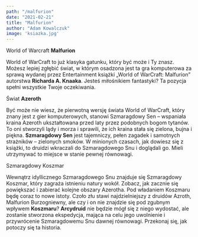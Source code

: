 ```yaml
---
path: "/malfurion"
date: "2021-02-21"
title: "Malfurion"
author: "Adam Kowalczuk"
image: 'ksiazka.jpg'
---
```

World of Warcraft **Malfurion**

World of WarCraft to już klasyka gatunku, który być może i Ty znasz. Możesz lepiej zgłębić świat, w którym osadzona jest ta gra komputerowa za sprawą wydanej przez Entertainment książki „World of WarCraft: Malfurion” autorstwa **Richarda A. Knaaka**. Jesteś miłośnikiem fantastyki? Ta pozycja spełni wszystkie Twoje oczekiwania.

Świat **Azeroth**

Być może nie wiesz, że pierwotną wersję świata World of WarCraft, który znany jest z gier komputerowych, stanowi Szmaragdowy Sen – wspaniała kraina Azeroth ukształtowana przed laty przez podobnych bogom tytanów. To oni stworzyli lądy i morza i sprawili, że ich kraina stała się zielona, bujna i piękna. **Szmaragdowy Sen** jest tajemniczy, pełen zagadek i samotnych strażników – zielonych smoków. W minionych czasach, jak dowiesz się z książki, to druidzi wkraczali do Szmaragdowego Snu i doglądali go. Mieli utrzymywać to miejsce w stanie pewnej równowagi.

Szmaragdowy Koszmar

Wewnątrz idyllicznego Szmaragdowego Snu znajduje się Szmaragdowy Koszmar, który zagraża istnieniu natury wokół. Zobacz, jak zacznie się powiększać i zabierać kolejne obszary Azerotha. Pod władaniem Koszmaru będę coraz to nowe istoty. Czoło złu stawi najdzielniejszy z druidów Azroth, Malfurion Burzogniewny, ale czy i on nie znajdzie się pod zgubnym wpływem **Koszmaru**? **Arcydruid** nie będzie mógł się z niego wydostać, ale zostanie stworzona ekspedycja, mająca na celu jego uwolnienie i przywrócenie Szmaragdowemu Snu dawnej równowagi. Przekonaj się, jak potoczy się ta historia.
